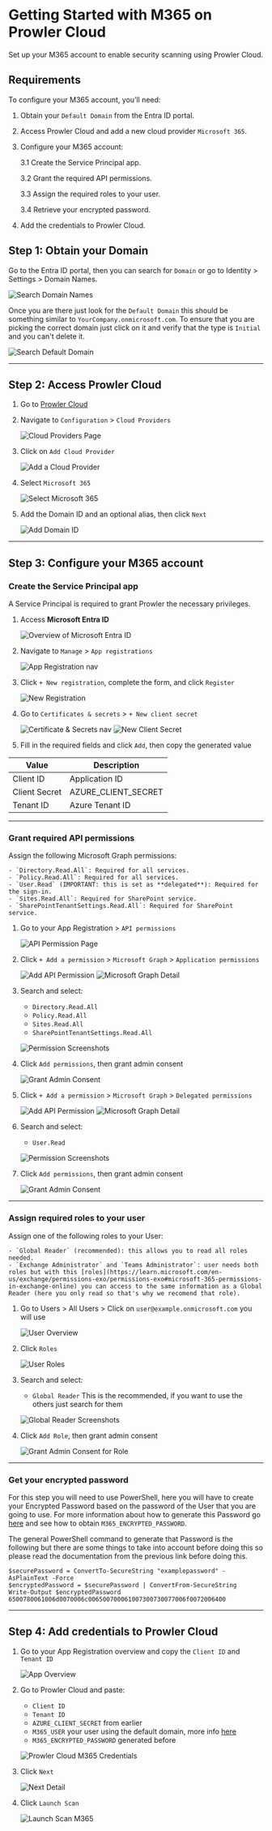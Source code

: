 # Getting Started with M365 on Prowler Cloud

Set up your M365 account to enable security scanning using Prowler Cloud.

## Requirements

To configure your M365 account, you’ll need:

1. Obtain your `Default Domain` from the Entra ID portal.

2. Access Prowler Cloud and add a new cloud provider `Microsoft 365`.

3. Configure your M365 account:

    3.1 Create the Service Principal app.

    3.2 Grant the required API permissions.

    3.3 Assign the required roles to your user.

    3.4 Retrieve your encrypted password.

4. Add the credentials to Prowler Cloud.

## Step 1: Obtain your Domain

Go to the Entra ID portal, then you can search for `Domain` or go to Identity > Settings > Domain Names.

![Search Domain Names](./img/search-domain-names.png)

Once you are there just look for the `Default Domain` this should be something similar to `YourCompany.onmicrosoft.com`. To ensure that you are picking the correct domain just click on it and verify that the type is `Initial` and you can't delete it.

![Search Default Domain](./img/search-default-domain.png)

---

## Step 2: Access Prowler Cloud

1. Go to [Prowler Cloud](https://cloud.prowler.com/)
2. Navigate to `Configuration` > `Cloud Providers`

    ![Cloud Providers Page](../img/cloud-providers-page.png)

3. Click on `Add Cloud Provider`

    ![Add a Cloud Provider](../img/add-cloud-provider.png)

4. Select `Microsoft 365`

    ![Select Microsoft 365](./img/select-m365-prowler-cloud.png)

5. Add the Domain ID and an optional alias, then click `Next`

    ![Add Domain ID](./img/add-domain-id.png)

---

## Step 3: Configure your M365 account


### Create the Service Principal app

A Service Principal is required to grant Prowler the necessary privileges.

1. Access **Microsoft Entra ID**

    ![Overview of Microsoft Entra ID](./img/microsoft-entra-id.png)

2. Navigate to `Manage` > `App registrations`

    ![App Registration nav](./img/app-registration-menu.png)

3. Click `+ New registration`, complete the form, and click `Register`

    ![New Registration](./img/new-registration.png)

4. Go to `Certificates & secrets` > `+ New client secret`

    ![Certificate & Secrets nav](./img/certificates-and-secrets.png)
    ![New Client Secret](./img/new-client-secret.png)

5. Fill in the required fields and click `Add`, then copy the generated value

| Value | Description |
|-------|-------------|
| Client ID | Application ID |
| Client Secret | AZURE_CLIENT_SECRET |
| Tenant ID | Azure Tenant ID |

---

### Grant required API permissions

Assign the following Microsoft Graph permissions:

    - `Directory.Read.All`: Required for all services.
    - `Policy.Read.All`: Required for all services.
    - `User.Read` (IMPORTANT: this is set as **delegated**): Required for the sign-in.
    - `Sites.Read.All`: Required for SharePoint service.
    - `SharePointTenantSettings.Read.All`: Required for SharePoint service.

1. Go to your App Registration > `API permissions`

    ![API Permission Page](./img/api-permissions-page.png)

2. Click `+ Add a permission` > `Microsoft Graph` > `Application permissions`

    ![Add API Permission](./img/add-app-api-permission.png)
    ![Microsoft Graph Detail](./img/microsoft-graph-detail.png)

3. Search and select:

    - `Directory.Read.All`
    - `Policy.Read.All`
    - `Sites.Read.All`
    - `SharePointTenantSettings.Read.All`

    ![Permission Screenshots](./img/directory-permission.png)

4. Click `Add permissions`, then grant admin consent

    ![Grant Admin Consent](./img/grant-admin-consent.png)

5. Click `+ Add a permission` > `Microsoft Graph` > `Delegated permissions`

    ![Add API Permission](./img/add-delegated-api-permission.png)
    ![Microsoft Graph Detail](./img/microsoft-graph-detail.png)

6. Search and select:

    - `User.Read`

    ![Permission Screenshots](./img/directory-permission.png)

7. Click `Add permissions`, then grant admin consent

    ![Grant Admin Consent](./img/grant-admin-consent.png)

---

### Assign required roles to your user

Assign one of the following roles to your User:

    - `Global Reader` (recommended): this allows you to read all roles needed.
    - `Exchange Administrator` and `Teams Administrator`: user needs both roles but with this [roles](https://learn.microsoft.com/en-us/exchange/permissions-exo/permissions-exo#microsoft-365-permissions-in-exchange-online) you can access to the same information as a Global Reader (here you only read so that's why we recomend that role).

1. Go to Users > All Users > Click on `user@example.onmicrosoft.com` you will use

    ![User Overview](./img/user-info-page.png)

2. Click `Roles`

    ![User Roles](./img/user-role-page.png)

3. Search and select:

    - `Global Reader` This is the recommended, if you want to use the others just search for them

    ![Global Reader Screenshots](./img/global-reader.png)

4. Click `Add Role`, then grant admin consent

    ![Grant Admin Consent for Role](./img/grant-admin-consent-for-role.png)

---

### Get your encrypted password

For this step you will need to use PowerShell, here you will have to create your Encrypted Password based on the password of the User that you are going to use. For more information about how to generate this Password go [here](../../getting-started/requirements.md#service-principal-and-user-credentials-authentication-recommended) and see how to obtain `M365_ENCRYPTED_PASSWORD`.

The general PowerShell command to generate that Password is the following but there are some things to take into account before doing this so please read the documentation from the previous link before doing this.

```console
$securePassword = ConvertTo-SecureString "examplepassword" -AsPlainText -Force
$encryptedPassword = $securePassword | ConvertFrom-SecureString
Write-Output $encryptedPassword
6500780061006d0070006c006500700061007300730077006f0072006400
```

---

## Step 4: Add credentials to Prowler Cloud

1. Go to your App Registration overview and copy the `Client ID` and `Tenant ID`

    ![App Overview](./img/app-overview.png)

2. Go to Prowler Cloud and paste:

    - `Client ID`
    - `Tenant ID`
    - `AZURE_CLIENT_SECRET` from earlier
    - `M365_USER` your user using the default domain, more info [here](../../getting-started/requirements.md#service-principal-and-user-credentials-authentication-recommended)
    - `M365_ENCRYPTED_PASSWORD` generated before

    ![Prowler Cloud M365 Credentials](./img/add-credentials-m365-prowler-cloud.png)

3. Click `Next`

    ![Next Detail](./img/click-next-m365.png)

4. Click `Launch Scan`

    ![Launch Scan M365](./img/launch-scan.png)
